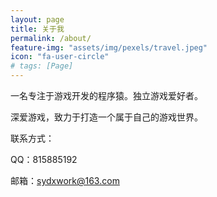 ```yaml
---
layout: page
title: 关于我
permalink: /about/
feature-img: "assets/img/pexels/travel.jpeg"
icon: "fa-user-circle"
# tags: [Page]
---
```


一名专注于游戏开发的程序猿。独立游戏爱好者。

深爱游戏，致力于打造一个属于自己的游戏世界。

联系方式：

QQ：815885192

邮箱：sydxwork@163.com